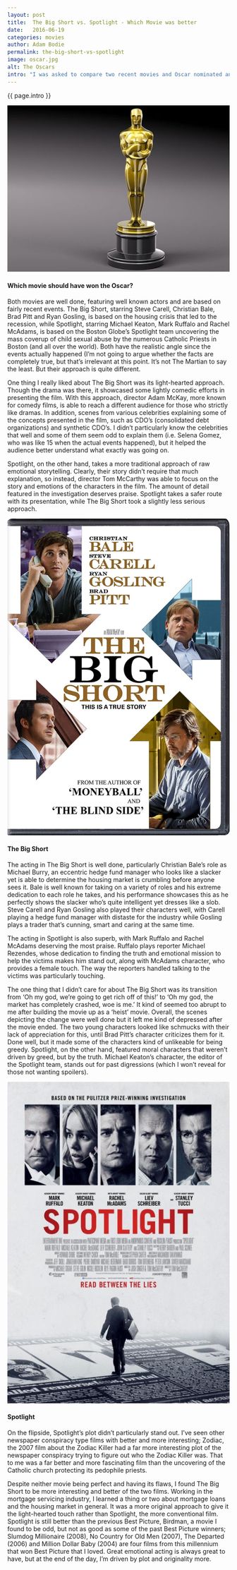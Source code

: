 ```yaml
---
layout: post
title:  The Big Short vs. Spotlight - Which Movie was better
date:   2016-06-19
categories: movies
author: Adam Bodie
permalink: the-big-short-vs-spotlight
image: oscar.jpg
alt: The Oscars
intro: "I was asked to compare two recent movies and Oscar nominated and winning movies from this years Academy Awards.  The challenger on the left is The Big Short, which won Best Adapted Screenplay.  The champion on the right is Spotlight, which won Best Original Screenplay and Best Picture.  So which movie did I think was better?  Here are my thoughts."
---
```

<div class="article">
<p> {{ page.intro }}</p>
<div class="blog-pic">
		<img src="/img/oscar.jpg" data-toggle="tooltip" title="The Oscars" class="image block img-responsive">
		<h4>Which movie should have won the Oscar?</h4>
</div>
	<p>Both movies are well done, featuring well known actors and are based on fairly recent events.  The Big Short, starring Steve Carell, Christian Bale, Brad Pitt and Ryan Gosling, is based on the housing crisis that led to the recession, while Spotlight, starring Michael Keaton, Mark Ruffalo and Rachel McAdams, is based on the Boston Globe’s Spotlight team uncovering the mass coverup of child sexual abuse by the numerous Catholic Priests in Boston (and all over the world).  Both have the realistic angle since the events actually happened (I’m not going to argue whether the facts are completely true, but that’s irrelevant at this point.  It’s not The Martian to say the least.  But their approach is quite different.</p>
	<p>One thing I really liked about The Big Short was its light-hearted approach.  Though the drama was there, it showcased some lightly comedic efforts in presenting the film.  With this approach, director Adam McKay, more known for comedy films, is able to reach a different audience for those who strictly like dramas.  In addition, scenes from various celebrities explaining some of the concepts presented in the film, such as CDO’s (consolidated debt organizations) and synthetic CDO’s.  I didn’t particularly know the celebrities that well and some of them seem odd to explain them (i.e. Selena Gomez, who was like 15 when the actual events happened), but it helped the audience better understand what exactly was going on.</p>
	<p>Spotlight, on the other hand, takes a more traditional approach of raw emotional storytelling.  Clearly, their story didn’t require that much explanation, so instead, director Tom McCarthy was able to focus on the story and emotions of the characters in the film.  The amount of detail featured in the investigation deserves praise.  Spotlight takes a safer route with its presentation, while The Big Short took a slightly less serious approach.</p>
	<div class="blog-pic" style="float: left">
		<img src="/img/the-big-short.jpg" data-toggle="tooltip" title="The Big Short" class="image block img-responsive">
		<h4>The Big Short</h4>
	</div>
	<p>The acting in The Big Short is well done, particularly Christian Bale’s role as Michael Burry, an eccentric hedge fund manager who looks like a slacker yet is able to determine the housing market is crumbling before anyone sees it.  Bale is well known for taking on a variety of roles and his extreme dedication to each role he takes, and his performance showcases this as he perfectly shows the slacker who’s quite intelligent yet dresses like a slob.  Steve Carell and Ryan Gosling also played their characters well, with Carell playing a hedge fund manager with distaste for the industry while Gosling plays a trader that’s cunning, smart and caring at the same time.</p>
	<p>The acting in Spotlight is also superb, with Mark Ruffalo and Rachel McAdams deserving the most praise.  Ruffalo plays reporter Michael Rezendes, whose dedication to finding the truth and emotional mission to help the victims makes him stand out, along with McAdams character, who provides a female touch.  The way the reporters handled talking to the victims was particularly touching.</p>
	<p>The one thing that I didn’t care for about The Big Short was its transition from ‘Oh my god, we’re going to get rich off of this!’ to ‘Oh my god, the market has completely crashed, woe is me.’  It kind of seemed too abrupt to me after building the movie up as a ‘heist’ movie.  Overall, the scenes depicting the change were well done but it left me kind of depressed after the movie ended.  The two young characters looked like schmucks with their lack of appreciation for this, until Brad Pitt’s character criticizes them for it.  Done well, but it made some of the characters kind of unlikeable for being greedy.  Spotlight, on the other hand, featured moral characters that weren’t driven by greed, but by the truth.  Michael Keaton’s character, the editor of the Spotlight team, stands out for past digressions (which I won’t reveal for those not wanting spoilers).</p>
	<div class="blog-pic">
		<img src="/img/spotlight.jpg" data-toggle="tooltip" title="Spotlight" class="image block img-responsive">
		<h4>Spotlight</h4>
</div>
	<p>On the flipside, Spotlight’s plot didn’t particularly stand out.  I’ve seen other newspaper conspiracy type films with better and more interesting; Zodiac, the 2007 film about the Zodiac Killer had a far more interesting plot of the newspaper conspiracy trying to figure out who the Zodiac Killer was.  That to me was a far better and more fascinating film than the uncovering of the Catholic church protecting its pedophile priests.</p>
	<p>Despite neither movie being perfect and having its flaws, I found The Big Short to be more interesting and better of the two films.  Working in the mortgage servicing industry, I learned a thing or two about mortgage loans and the housing market in general.  It was a more original approach to give it the light-hearted touch rather than Spotlight, the more conventional film.  Spotlight is still better than the previous Best Picture, Birdman, a movie I found to be odd, but not as good as some of the past Best Picture winners; Slumdog Millionaire (2008), No Country for Old Men (2007), The Departed (2006) and Million Dollar Baby (2004) are four films from this millennium that won Best Picture that I loved.  Great emotional acting is always great to have, but at the end of the day, I’m driven by plot and originality more.</p>
</div>